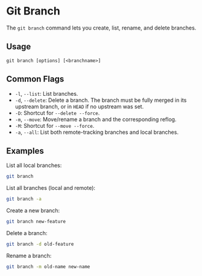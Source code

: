 # Git Branch

The `git branch` command lets you create, list, rename, and delete branches.

## Usage
`git branch [options] [<branchname>]`

## Common Flags
-   `-l`, `--list`: List branches.
-   `-d`, `--delete`: Delete a branch. The branch must be fully merged in its upstream branch, or in `HEAD` if no upstream was set.
-   `-D`: Shortcut for `--delete --force`.
-   `-m`, `--move`: Move/rename a branch and the corresponding reflog.
-   `-M`: Shortcut for `--move --force`.
-   `-a`, `--all`: List both remote-tracking branches and local branches.

## Examples
List all local branches:
```bash
git branch
```

List all branches (local and remote):
```bash
git branch -a
```

Create a new branch:
```bash
git branch new-feature
```

Delete a branch:
```bash
git branch -d old-feature
```

Rename a branch:
```bash
git branch -m old-name new-name
```

